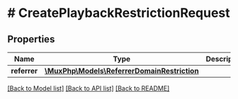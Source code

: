 # # CreatePlaybackRestrictionRequest

## Properties

Name | Type | Description | Notes
------------ | ------------- | ------------- | -------------
**referrer** | [**\MuxPhp\Models\ReferrerDomainRestriction**](ReferrerDomainRestriction.md) |  | [optional]

[[Back to Model list]](../../README.md#models) [[Back to API list]](../../README.md#endpoints) [[Back to README]](../../README.md)
